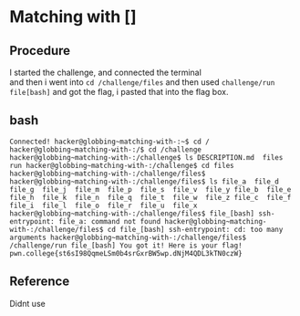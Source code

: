 # Matching with []

## Procedure
I started the challenge, and connected the terminal<br>
and then i went into `cd /challenge/files` and then used `challenge/run file[bash]` and got 
the flag, i pasted that into the flag box.

## bash
`Connected!
hacker@globbing~matching-with-:~$ cd /
hacker@globbing~matching-with-:/$ cd /challenge
hacker@globbing~matching-with-:/challenge$ ls
DESCRIPTION.md  files  run
hacker@globbing~matching-with-:/challenge$ cd files
hacker@globbing~matching-with-:/challenge/files$
hacker@globbing~matching-with-:/challenge/files$ ls
file_a  file_d  file_g  file_j  file_m  file_p  file_s  file_v  file_y
file_b  file_e  file_h  file_k  file_n  file_q  file_t  file_w  file_z
file_c  file_f  file_i  file_l  file_o  file_r  file_u  file_x
hacker@globbing~matching-with-:/challenge/files$ file_[bash]
ssh-entrypoint: file_a: command not found
hacker@globbing~matching-with-:/challenge/files$ cd file_[bash]
ssh-entrypoint: cd: too many arguments
hacker@globbing~matching-with-:/challenge/files$ /challenge/run file_[bash]
You got it! Here is your flag!
pwn.college{st6sI98QqmeLSm0b4srGxrBW5wp.dNjM4QDL3kTN0czW}`

## Reference
Didnt use
